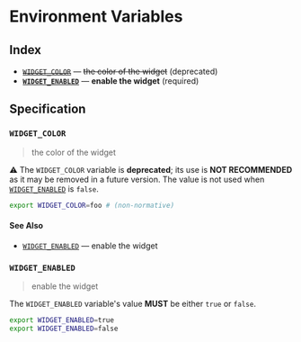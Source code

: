 # Environment Variables

## Index

- ~~[`WIDGET_COLOR`]~~ — ~~the color of the widget~~ (deprecated)
- **[`WIDGET_ENABLED`]** — **enable the widget** (required)

## Specification

### `WIDGET_COLOR`

> the color of the widget

⚠️ The `WIDGET_COLOR` variable is **deprecated**; its use is **NOT RECOMMENDED**
as it may be removed in a future version. The value is not used when
[`WIDGET_ENABLED`] is `false`.

```bash
export WIDGET_COLOR=foo # (non-normative)
```

#### See Also

- [`WIDGET_ENABLED`] — enable the widget

### `WIDGET_ENABLED`

> enable the widget

The `WIDGET_ENABLED` variable's value **MUST** be either `true` or `false`.

```bash
export WIDGET_ENABLED=true
export WIDGET_ENABLED=false
```

<!-- references -->

[`widget_color`]: #WIDGET_COLOR
[`widget_enabled`]: #WIDGET_ENABLED
